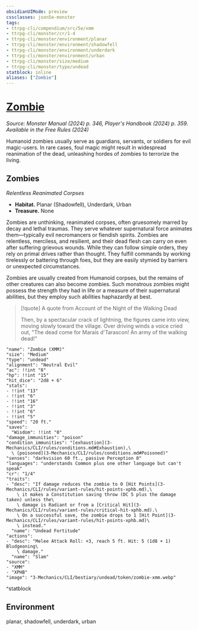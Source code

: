```yaml
---
obsidianUIMode: preview
cssclasses: json5e-monster
tags:
- ttrpg-cli/compendium/src/5e/xmm
- ttrpg-cli/monster/cr/1-4
- ttrpg-cli/monster/environment/planar
- ttrpg-cli/monster/environment/shadowfell
- ttrpg-cli/monster/environment/underdark
- ttrpg-cli/monster/environment/urban
- ttrpg-cli/monster/size/medium
- ttrpg-cli/monster/type/undead
statblock: inline
aliases: ["Zombie"]
---
```

# [Zombie](3-Mechanics\CLI\bestiary\undead/zombie-xmm.md)
*Source: Monster Manual (2024) p. 346, Player's Handbook (2024) p. 359. Available in the Free Rules (2024)*  

Humanoid zombies usually serve as guardians, servants, or soldiers for evil magic-users. In rare cases, foul magic might result in widespread reanimation of the dead, unleashing hordes of zombies to terrorize the living.

## Zombies

*Relentless Reanimated Corpses*

- **Habitat.** Planar (Shadowfell), Underdark, Urban  
- **Treasure.** None  

Zombies are unthinking, reanimated corpses, often gruesomely marred by decay and lethal traumas. They serve whatever supernatural force animates them—typically evil necromancers or fiendish spirits. Zombies are relentless, merciless, and resilient, and their dead flesh can carry on even after suffering grievous wounds. While they can follow simple orders, they rely on primal drives rather than thought. They fulfill commands by working tirelessly or battering through foes, but they are easily stymied by barriers or unexpected circumstances.

Zombies are usually created from Humanoid corpses, but the remains of other creatures can also become zombies. Such monstrous zombies might possess the strength they had in life or a measure of their supernatural abilities, but they employ such abilities haphazardly at best.

> [!quote] A quote from Account of the Night of the Walking Dead  
> 
> Then, by a spectacular crack of lightning, the figures came into view, moving slowly toward the village. Over driving winds a voice cried out, "The dead come for Marais d'Tarascon! An army of the walking dead!"


```statblock
"name": "Zombie (XMM)"
"size": "Medium"
"type": "undead"
"alignment": "Neutral Evil"
"ac": !!int "8"
"hp": !!int "15"
"hit_dice": "2d8 + 6"
"stats":
- !!int "13"
- !!int "6"
- !!int "16"
- !!int "3"
- !!int "6"
- !!int "5"
"speed": "20 ft."
"saves":
  "Wisdom": !!int "0"
"damage_immunities": "poison"
"condition_immunities": "[exhaustion](3-Mechanics/CLI/rules/conditions.md#Exhaustion),\
  \ [poisoned](3-Mechanics/CLI/rules/conditions.md#Poisoned)"
"senses": "darkvision 60 ft., passive Perception 8"
"languages": "understands Common plus one other language but can't speak"
"cr": "1/4"
"traits":
- "desc": "If damage reduces the zombie to 0 [Hit Points](3-Mechanics/CLI/rules/variant-rules/hit-points-xphb.md),\
    \ it makes a Constitution saving throw (DC 5 plus the damage taken) unless the\
    \ damage is Radiant or from a [Critical Hit](3-Mechanics/CLI/rules/variant-rules/critical-hit-xphb.md).\
    \ On a successful save, the zombie drops to 1 [Hit Point](3-Mechanics/CLI/rules/variant-rules/hit-points-xphb.md)\
    \ instead."
  "name": "Undead Fortitude"
"actions":
- "desc": "Melee Attack Roll: +3, reach 5 ft. Hit: 5 (1d8 + 1) Bludgeoning\
    \ damage."
  "name": "Slam"
"source":
- "XMM"
- "XPHB"
"image": "3-Mechanics/CLI/bestiary/undead/token/zombie-xmm.webp"
```
^statblock

## Environment

planar, shadowfell, underdark, urban